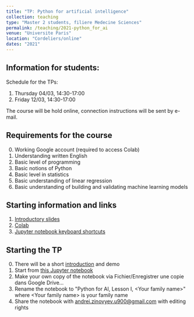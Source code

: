 ```yaml
---
title: "TP: Python for artificial intelligence"
collection: teaching
type: "Master 2 students, filiere Medecine Sciences"
permalink: /teaching/2021-python_for_ai
venue: "Universite Paris"
location: "Cordeliers/online"
dates: "2021"
---
```


## Information for students:

Schedule for the TPs:

1. Thursday 04/03, 14:30-17:00
2. Friday 12/03, 14:30-17:00

The course will be hold online, connection instructions will be sent by e-mail.

## Requirements for the course

0. Working Google account (required to access Colab)
1. Understanding written English
2. Basic level of programming
3. Basic notions of Python
4. Basic level in statistics
5. Basic understanding of linear regression
6. Basic understanding of building and validating machine learning models

## Starting information and links

1. [Introductory slides](../files/Python4AI_Intro.pdf) 
2. [Colab](https://colab.research.google.com/)
3. [Jupyter notebook keyboard shortcuts](https://jupyter-notebook.readthedocs.io/en/stable/notebook.html#keyboard-shortcuts)

## Starting the TP

0. There will be a short [introduction](../files/Python4AI_Intro.pdf) and demo
1. Start from [this Jupyter notebook](https://colab.research.google.com/drive/1GDHAF2NBwrTzhcvBUWSGULZ4SsvL2BZf?usp=sharing)
2. Make your own copy of the notebook via Fichier/Enregistrer une copie dans Google Drive...
3. Rename the notebook to "Python for AI, Lesson I, \<Your family name\>" where \<Your family name\> is your family name
4. Share the notebook with andrei.zinovyev.u900@gmail.com with editing rights






